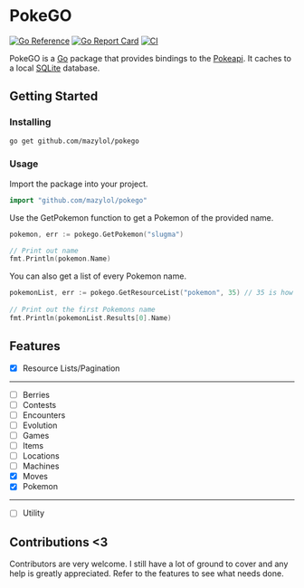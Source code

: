 # PokeGO

[![Go Reference](https://pkg.go.dev/badge/github.com/mazylol/pokego.svg)](https://pkg.go.dev/github.com/mazylol/pokego) [![Go Report Card](https://goreportcard.com/badge/github.com/mazylol/pokego)](https://goreportcard.com/report/github.com/mazylol/pokego) [![CI](https://github.com/mazylol/pokego/actions/workflows/ci.yml/badge.svg)](https://github.com/mazylol/pokego/actions/workflows/ci.yml)

PokeGO is a [Go](https://golang.org) package that provides bindings to the [Pokeapi](https://pokeapi.co). It caches to a local [SQLite](https://www.sqlite.org/index.html) database.

## Getting Started

### Installing

```sh
go get github.com/mazylol/pokego
```

### Usage

Import the package into your project.
```go
import "github.com/mazylol/pokego"
```

Use the GetPokemon function to get a Pokemon of the provided name.
```go
pokemon, err := pokego.GetPokemon("slugma")

// Print out name
fmt.Println(pokemon.Name)
```

You can also get a list of every Pokemon name.
```go
pokemonList, err := pokego.GetResourceList("pokemon", 35) // 35 is how many pokemon it will get
	
// Print out the first Pokemons name
fmt.Println(pokemonList.Results[0].Name)
```

## Features
- [x] Resource Lists/Pagination
---
- [ ] Berries
- [ ] Contests
- [ ] Encounters
- [ ] Evolution
- [ ] Games
- [ ] Items
- [ ] Locations
- [ ] Machines
- [x] Moves
- [x] Pokemon
---
- [ ] Utility

## Contributions <3
Contributors are very welcome. I still have a lot of ground to cover and any help is greatly appreciated. Refer to the features to see what needs done.